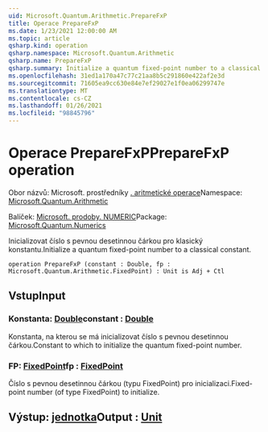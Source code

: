```yaml
---
uid: Microsoft.Quantum.Arithmetic.PrepareFxP
title: Operace PrepareFxP
ms.date: 1/23/2021 12:00:00 AM
ms.topic: article
qsharp.kind: operation
qsharp.namespace: Microsoft.Quantum.Arithmetic
qsharp.name: PrepareFxP
qsharp.summary: Initialize a quantum fixed-point number to a classical constant.
ms.openlocfilehash: 31ed1a170a47c77c21aa8b5c291860e422af2e3d
ms.sourcegitcommit: 71605ea9cc630e84e7ef29027e1f0ea06299747e
ms.translationtype: MT
ms.contentlocale: cs-CZ
ms.lasthandoff: 01/26/2021
ms.locfileid: "98845796"
---
```

# <a name="preparefxp-operation"></a><span data-ttu-id="d689f-102">Operace PrepareFxP</span><span class="sxs-lookup"><span data-stu-id="d689f-102">PrepareFxP operation</span></span>

<span data-ttu-id="d689f-103">Obor názvů: Microsoft. prostředníky [. aritmetické operace](xref:Microsoft.Quantum.Arithmetic)</span><span class="sxs-lookup"><span data-stu-id="d689f-103">Namespace: [Microsoft.Quantum.Arithmetic](xref:Microsoft.Quantum.Arithmetic)</span></span>

<span data-ttu-id="d689f-104">Balíček: [Microsoft. prodoby. NUMERIC](https://nuget.org/packages/Microsoft.Quantum.Numerics)</span><span class="sxs-lookup"><span data-stu-id="d689f-104">Package: [Microsoft.Quantum.Numerics](https://nuget.org/packages/Microsoft.Quantum.Numerics)</span></span>


<span data-ttu-id="d689f-105">Inicializovat číslo s pevnou desetinnou čárkou pro klasický konstantu.</span><span class="sxs-lookup"><span data-stu-id="d689f-105">Initialize a quantum fixed-point number to a classical constant.</span></span>

```qsharp
operation PrepareFxP (constant : Double, fp : Microsoft.Quantum.Arithmetic.FixedPoint) : Unit is Adj + Ctl
```


## <a name="input"></a><span data-ttu-id="d689f-106">Vstup</span><span class="sxs-lookup"><span data-stu-id="d689f-106">Input</span></span>

### <a name="constant--double"></a><span data-ttu-id="d689f-107">Konstanta: [Double](xref:microsoft.quantum.lang-ref.double)</span><span class="sxs-lookup"><span data-stu-id="d689f-107">constant : [Double](xref:microsoft.quantum.lang-ref.double)</span></span>

<span data-ttu-id="d689f-108">Konstanta, na kterou se má inicializovat číslo s pevnou desetinnou čárkou.</span><span class="sxs-lookup"><span data-stu-id="d689f-108">Constant to which to initialize the quantum fixed-point number.</span></span>


### <a name="fp--fixedpoint"></a><span data-ttu-id="d689f-109">FP: [FixedPoint](xref:Microsoft.Quantum.Arithmetic.FixedPoint)</span><span class="sxs-lookup"><span data-stu-id="d689f-109">fp : [FixedPoint](xref:Microsoft.Quantum.Arithmetic.FixedPoint)</span></span>

<span data-ttu-id="d689f-110">Číslo s pevnou desetinnou čárkou (typu FixedPoint) pro inicializaci.</span><span class="sxs-lookup"><span data-stu-id="d689f-110">Fixed-point number (of type FixedPoint) to initialize.</span></span>



## <a name="output--unit"></a><span data-ttu-id="d689f-111">Výstup: [jednotka](xref:microsoft.quantum.lang-ref.unit)</span><span class="sxs-lookup"><span data-stu-id="d689f-111">Output : [Unit](xref:microsoft.quantum.lang-ref.unit)</span></span>

